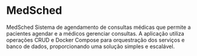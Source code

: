 # MedSched
MedSched Sistema de agendamento de consultas médicas que permite a pacientes agendar e a médicos gerenciar consultas. A aplicação utiliza operações CRUD e Docker Compose para orquestração dos serviços e banco de dados, proporcionando uma solução simples e escalável.
